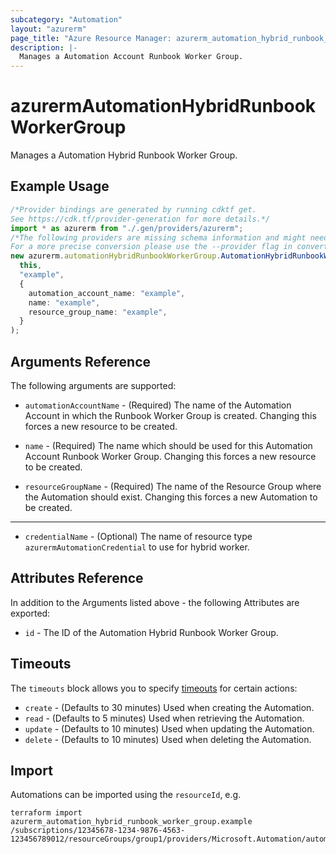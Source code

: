 ```yaml
---
subcategory: "Automation"
layout: "azurerm"
page_title: "Azure Resource Manager: azurerm_automation_hybrid_runbook_worker_group"
description: |-
  Manages a Automation Account Runbook Worker Group.
---
```


# azurermAutomationHybridRunbookWorkerGroup

Manages a Automation Hybrid Runbook Worker Group.

## Example Usage

```typescript
/*Provider bindings are generated by running cdktf get.
See https://cdk.tf/provider-generation for more details.*/
import * as azurerm from "./.gen/providers/azurerm";
/*The following providers are missing schema information and might need manual adjustments to synthesize correctly: azurerm.
For a more precise conversion please use the --provider flag in convert.*/
new azurerm.automationHybridRunbookWorkerGroup.AutomationHybridRunbookWorkerGroup(
  this,
  "example",
  {
    automation_account_name: "example",
    name: "example",
    resource_group_name: "example",
  }
);

```

## Arguments Reference

The following arguments are supported:

*   `automationAccountName` - (Required) The name of the Automation Account in which the Runbook Worker Group is created. Changing this forces a new resource to be created.

*   `name` - (Required) The name which should be used for this Automation Account Runbook Worker Group. Changing this forces a new resource to be created.

*   `resourceGroupName` - (Required) The name of the Resource Group where the Automation should exist. Changing this forces a new Automation to be created.

***

* `credentialName` - (Optional) The name of resource type `azurermAutomationCredential` to use for hybrid worker.

## Attributes Reference

In addition to the Arguments listed above - the following Attributes are exported:

* `id` - The ID of the Automation Hybrid Runbook Worker Group.

## Timeouts

The `timeouts` block allows you to specify [timeouts](https://www.terraform.io/language/resources/syntax#operation-timeouts) for certain actions:

* `create` - (Defaults to 30 minutes) Used when creating the Automation.
* `read` - (Defaults to 5 minutes) Used when retrieving the Automation.
* `update` - (Defaults to 10 minutes) Used when updating the Automation.
* `delete` - (Defaults to 10 minutes) Used when deleting the Automation.

## Import

Automations can be imported using the `resourceId`, e.g.

```console
terraform import azurerm_automation_hybrid_runbook_worker_group.example /subscriptions/12345678-1234-9876-4563-123456789012/resourceGroups/group1/providers/Microsoft.Automation/automationAccounts/account1/hybridRunbookWorkerGroups/grp1
```
